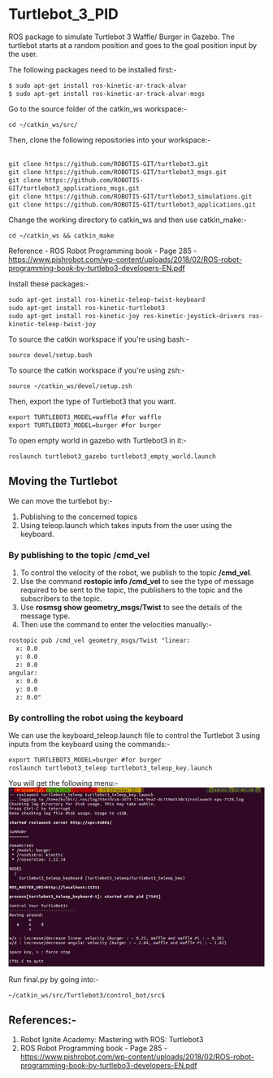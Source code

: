 # Turtlebot_3_PID
ROS package to simulate Turtlebot 3 Waffle/ Burger in Gazebo. The turtlebot starts at a random position and goes to the goal position input by the user.

The following packages need to be installed first:-
```
$ sudo apt-get install ros-kinetic-ar-track-alvar
$ sudo apt-get install ros-kinetic-ar-track-alvar-msgs
```

Go to the source folder of the catkin_ws workspace:-
```
cd ~/catkin_ws/src/ 
```

Then, clone the following repositories into your workspace:-
```
 
git clone https://github.com/ROBOTIS-GIT/turtlebot3.git   
git clone https://github.com/ROBOTIS-GIT/turtlebot3_msgs.git   
git clone https://github.com/ROBOTIS-GIT/turtlebot3_applications_msgs.git  
git clone https://github.com/ROBOTIS-GIT/turtlebot3_simulations.git  
git clone https://github.com/ROBOTIS-GIT/turtlebot3_applications.git  
```

Change the working directory to catkin_ws and then use catkin_make:-
```
cd ~/catkin_ws && catkin_make
```

Reference - ROS Robot Programming book - Page 285 - https://www.pishrobot.com/wp-content/uploads/2018/02/ROS-robot-programming-book-by-turtlebo3-developers-EN.pdf

Install these packages:-
```
sudo apt-get install ros-kinetic-teleop-twist-keyboard  
sudo apt-get install ros-kinetic-turtlebot3
sudo apt-get install ros-kinetic-joy ros-kinetic-joystick-drivers ros-kinetic-teleop-twist-joy
```
To source the catkin workspace if you're using bash:-
```
source devel/setup.bash
```
To source the catkin workspace if you're using zsh:-
```
source ~/catkin_ws/devel/setup.zsh
```


Then, export the type of Turtlebot3 that you want.
```
export TURTLEBOT3_MODEL=waffle #for waffle  
export TURTLEBOT3_MODEL=burger #for burger  
```
To open empty world in gazebo with Turtlebot3 in it:-
```
roslaunch turtlebot3_gazebo turtlebot3_empty_world.launch  
```
## Moving the Turtlebot
We can move the turtlebot by:-
1. Publishing to the concerned topics
2. Using teleop.launch which takes inputs from the user using the keyboard.

### By publishing to the topic /cmd_vel
1. To control the velocity of the robot, we publish to the topic **/cmd_vel**. 
2. Use the command **rostopic info /cmd_vel** to see the type of message required to be sent to the topic, the publishers to the topic and the subscribers to the topic.
3. Use **rosmsg show geometry_msgs/Twist** to see the details of the message type.
4. Then use the command to enter the velocities manually:-
```
rostopic pub /cmd_vel geometry_msgs/Twist "linear:
  x: 0.0
  y: 0.0
  z: 0.0
angular:
  x: 0.0
  y: 0.0
  z: 0.0"
```
### By controlling the robot using the keyboard 
We can use the  keyboard_teleop.launch file to control the Turtlebot 3 using inputs from the keyboard using the commands:-
```
export TURTLEBOT3_MODEL=burger #for burger
roslaunch turtlebot3_teleop turtlebot3_teleop_key.launch
```
You will get the following menu:-
<img src= "turtlebot3_teleop.png" class="img-responsive" alt=""> </div>



Run final.py by going into:-
```
~/catkin_ws/src/Turtlebot3/control_bot/src$
```

## References:-
1. Robot Ignite Academy: Mastering with ROS: Turtlebot3
2. ROS Robot Programming book - Page 285 - https://www.pishrobot.com/wp-content/uploads/2018/02/ROS-robot-programming-book-by-turtlebo3-developers-EN.pdf








